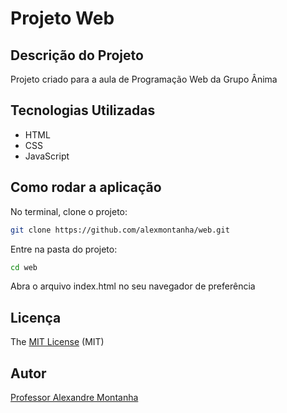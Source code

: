 # Projeto Web

## Descrição do Projeto

Projeto criado para a aula de Programação Web da Grupo Ânima

## Tecnologias Utilizadas

- HTML
- CSS
- JavaScript

## Como rodar a aplicação

No terminal, clone o projeto:

```bash
git clone https://github.com/alexmontanha/web.git
```

Entre na pasta do projeto:

```bash
cd web
```

Abra o arquivo index.html no seu navegador de preferência

## Licença

The [MIT License]() (MIT)

## Autor

[Professor Alexandre Montanha](https://www.linkedin.com/in/professor-montanha/)